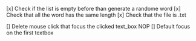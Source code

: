 [x] Check if the list is empty before than generate a randome word
[x] Check that all the word has the same length
[x] Check that the file is .txt

[] Delete mouse click that focus the clicked text_box NOP
[] Default focus on the first textbox